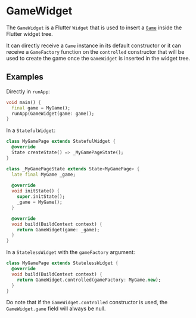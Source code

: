 # GameWidget

The `GameWidget` is a Flutter `Widget` that is used to insert a [`Game`](game.md) inside the Flutter
widget tree.

It can directly receive a `Game` instance in its default constructor or it can receive a
`GameFactory` function on the `controlled` constructor that will be used to create the game once the
`GameWidget` is inserted in the widget tree.

## Examples

Directly in `runApp`:

```dart
void main() {
  final game = MyGame();
  runApp(GameWidget(game: game));
}
```

In a `StatefulWidget`:

```dart
class MyGamePage extends StatefulWidget {
  @override
  State createState() => _MyGamePageState();
}

class _MyGamePageState extends State<MyGamePage> {
  late final MyGame _game;
  
  @override
  void initState() {
    super.initState();
    _game = MyGame();
  }

  @override
  void build(BuildContext context) {
    return GameWidget(game: _game);
  }
}
```

In a `StatelessWidget` with the `gameFactory` argument:

```dart
class MyGamePage extends StatelessWidget {
  @override
  void build(BuildContext context) {
    return GameWidget.controlled(gameFactory: MyGame.new);
  }
}
```

Do note that if the `GameWidget.controlled` constructor is used, the `GameWidget.game` field will
always be null.
